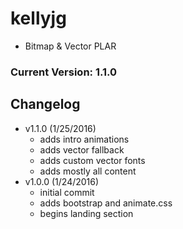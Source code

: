 # kellyjg
- Bitmap & Vector PLAR

### Current Version: 1.1.0

## Changelog
- v1.1.0 (1/25/2016)
	- adds intro animations
	- adds vector fallback
	- adds custom vector fonts
	- adds mostly all content
- v1.0.0 (1/24/2016)
	- initial commit
	- adds bootstrap and animate.css
	- begins landing section